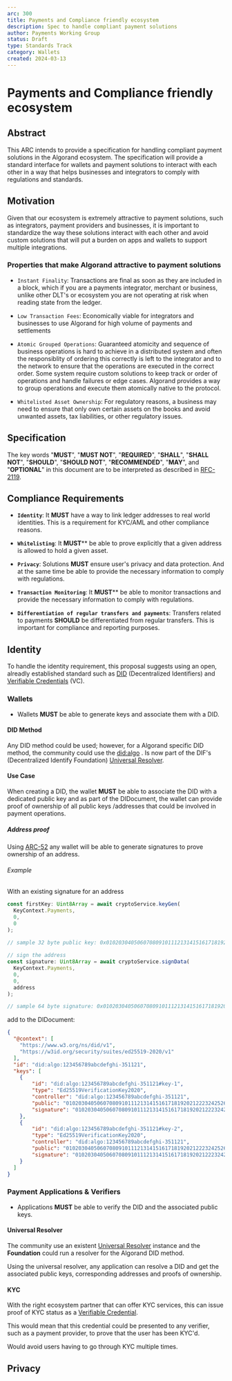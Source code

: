 ```yaml
---
arc: 300
title: Payments and Compliance friendly ecosystem
description: Spec to handle compliant payment solutions
author: Payments Working Group
status: Draft
type: Standards Track
category: Wallets
created: 2024-03-13
---
```


# Payments and Compliance friendly ecosystem

## Abstract

This ARC intends to provide a specification for handling compliant payment solutions in the Algorand ecosystem. The specification will provide a standard interface for wallets and payment solutions to interact with each other in a way that helps businesses and integrators to comply with regulations and standards.

## Motivation

Given that our ecosystem is extremely attractive to payment solutions, such as integrators, payment providers and businesses, it is important to standardize the way these solutions interact with each other and avoid custom solutions that will put a burden on apps and wallets to support multiple integrations.

### Properties that make Algorand attractive to payment solutions

- `Instant Finality`: Transactions are final as soon as they are included in a block, which if you are a payments integrator, merchant or business, unlike other DLT's or ecosystem you are not operating at risk when reading state from the ledger. 

- `Low Transaction Fees`: Economically viable for integrators and businesses to use Algorand for high volume of payments and settlements

- `Atomic Grouped Operations`: Guaranteed atomicity and sequence of business operations is hard to achieve in a distributed system and often the responsiblity of ordering this correctly is left to the integrator and to the network to ensure that the operations are executed in the correct order. Some system require custom solutions to keep track or order of operations and handle failures or edge cases. Algorand provides a way to group operations and execute them atomically native to the protocol.

- `Whitelisted Asset Ownership`: For regulatory reasons, a business may need to ensure that only own certain assets on the books and avoid unwanted assets, tax liabilities, or other regulatory issues. 

## Specification

The key words "**MUST**", "**MUST NOT**", "**REQUIRED**", "**SHALL**", "**SHALL NOT**", "**SHOULD**", "**SHOULD NOT**", "**RECOMMENDED**", "**MAY**", and "**OPTIONAL**" in this document are to be interpreted as described in [RFC-2119](https://www.ietf.org/rfc/rfc2119.txt).


## Compliance Requirements

- **`Identity`**: It **MUST** have a way to link ledger addresses to real world identities. This is a requirement for KYC/AML and other compliance reasons.

- **`Whitelisting`**: It **MUST**** be able to prove explicitly that a given address is allowed to hold a given asset. 

- **`Privacy`**: Solutions **MUST** ensure user's privacy and data protection. And at the same time be able to provide the necessary information to comply with regulations.

- **`Transaction Monitoring`**: It **MUST**** be able to monitor transactions and provide the necessary information to comply with regulations.

- **`Differentiation of regular transfers and payments`**: Transfers related to payments **SHOULD** be differentiated from regular transfers. This is important for compliance and reporting purposes.

## Identity

To handle the identity requirement, this proposal suggests using an open, alreadly established standard such as [DID](https://www.w3.org/TR/did-core/) (Decentralized Identifiers) and [Verifiable Credentials](https://www.w3.org/TR/vc-data-model/) (VC).

### Wallets

- Wallets **MUST** be able to generate keys and associate them with a DID. 

#### DID Method

Any DID method could be used; however, for a Algorand specific DID method, the community could use the [did:algo](https://github.com/algorandfoundation/did-algo) . Is now part of the DIF's (Decentralized Identify Foundation) [Universal Resolver](https://github.com/decentralized-identity/universal-resolver).

#### Use Case

When creating a DID, the wallet **MUST** be able to associate the DID with a dedicated public key and as part of the DIDocument, the wallet can provide proof of ownership of all public keys /addresses that could be involved in payment operations. 

##### Address proof

Using [ARC-52](https://github.com/algorandfoundation/ARCs/pull/239/) any wallet will be able to generate signatures to prove ownership of an address.

###### Example

With an existing signature for an address

```ts
const firstKey: Uint8Array = await cryptoService.keyGen(
  KeyContext.Payments,
  0,
  0
);

// sample 32 byte public key: 0x0102030405060708091011121314151617181920212223242526272829303132
 
// sign the address
const signature: Uint8Array = await cryptoService.signData(
  KeyContext.Payments,
  0,
  0,
  address
);

// sample 64 byte signature: 0x01020304050607080910111213141516171819202122232425262728293031320102030405060708091011121314151617181920212223242526272829303132
```

add to the DIDocument:

```json
{
  "@context": [
    "https://www.w3.org/ns/did/v1",
    "https://w3id.org/security/suites/ed25519-2020/v1"
  ],
  "id": "did:algo:123456789abcdefghi-351121",
  "keys": [
    {
        "id": "did:algo:123456789abcdefghi-351121#key-1",
        "type": "Ed25519VerificationKey2020",
        "controller": "did:algo:123456789abcdefghi-351121",
        "public": "0102030405060708091011121314151617181920212223242526272829303132",
        "signature": "01020304050607080910111213141516171819202122232425262728293031320102030405060708091011121314151617181920212223242526272829303132"
    },
    {
        "id": "did:algo:123456789abcdefghi-351121#key-2",
        "type": "Ed25519VerificationKey2020",
        "controller": "did:algo:123456789abcdefghi-351121",
        "public": "0102030405060708091011121314151617181920212223242526272829303132",
        "signature": "01020304050607080910111213141516171819202122232425262728293031320102030405060708091011121314151617181920212223242526272829303132"
    }
  ]
}
```
### Payment Applications & Verifiers

- Applications **MUST** be able to verify the DID and the associated public keys.

#### Universal Resolver

The community use an existent [Universal Resolver](https://github.com/decentralized-identity/universal-resolver) instance and the **Foundation** could run a resolver for the Algorand DID method.

Using the universal resolver, any application can resolve a DID and get the associated public keys, corresponding addresses and proofs of ownership.

#### KYC

With the right ecosystem partner that can offer KYC services, this can issue proof of KYC status as a [Verifiable Credential](https://www.w3.org/TR/vc-data-model/).

This would mean that this credential could be presented to any verifier, such as a payment provider, to prove that the user has been KYC'd.

Would avoid users having to go through KYC multiple times.

## Privacy